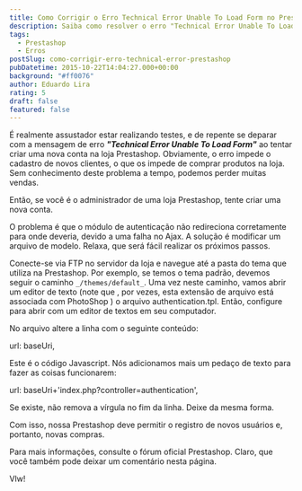 ```yaml
---
title: Como Corrigir o Erro Technical Error Unable To Load Form no Prestashop
description: Saiba como resolver o erro "Technical Error Unable To Load Form" ao criar uma nova conta na loja Prestashop e evitar perda de vendas.
tags:
  - Prestashop
  - Erros
postSlug: como-corrigir-erro-technical-error-prestashop
pubDatetime: 2015-10-22T14:04:27.000+00:00
background: "#ff0076"
author: Eduardo Lira
rating: 5
draft: false
featured: false
---
```


É realmente assustador estar realizando testes, e de repente se deparar com a mensagem de erro **_"Technical Error Unable To Load Form"_** ao tentar criar uma nova conta na loja Prestashop.
Obviamente, o erro impede o cadastro de novos clientes, o que os impede de comprar produtos na loja.
Sem conhecimento deste problema a tempo, podemos perder muitas vendas.

Então, se você é o administrador de uma loja Prestashop, tente criar uma nova conta.

O problema é que o módulo de autenticação não redireciona corretamente para onde deveria, devido a uma falha no Ajax. A solução é modificar um arquivo de modelo. Relaxa, que será fácil realizar os próximos passos.

Conecte-se via FTP no servidor da loja e navegue até a pasta do tema que utiliza na Prestashop. Por exemplo, se temos o tema padrão, devemos seguir o caminho `_/themes/default_`. Uma vez neste caminho, vamos abrir um editor de texto (note que , por vezes, esta extensão de arquivo está associada com PhotoShop ) o arquivo authentication.tpl. Então, configure para abrir com um editor de textos em seu computador.

No arquivo altere a linha com o seguinte conteúdo:

url: baseUri,

Este é o código Javascript. Nós adicionamos mais um pedaço de texto para fazer as coisas funcionarem:

url: baseUri+'index.php?controller=authentication',

Se existe, não remova a vírgula no fim da linha. Deixe da mesma forma.

Com isso, nossa Prestashop deve permitir o registro de novos usuários e, portanto, novas compras.

Para mais informações, consulte o fórum oficial Prestashop. Claro, que você também pode deixar um comentário nesta página.

Vlw!
